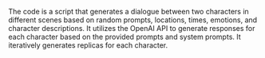 The code is a script that generates a dialogue between two characters in different scenes based on random prompts, locations, times, emotions, and character descriptions.
It utilizes the OpenAI API to generate responses for each character based on the provided prompts and system prompts. It iteratively generates replicas for each character.
